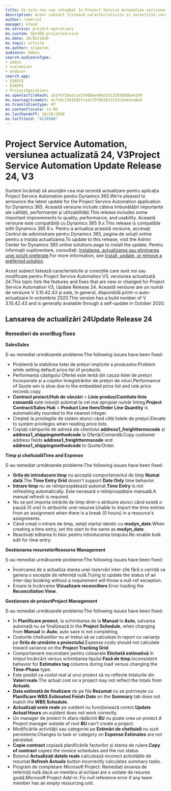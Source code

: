 ```yaml
---
title: Ce este nou sau schimbat în Project Service Automation versiunea actualizată 24, V3
description: Acest subiect listează caracteristicile și corecțiile care sunt disponibile în Project Service Automation V3, versiunea actualizată 24, V3.
author: ruhercul
manager: kfend
ms.service: project-operations
ms.custom: dyn365-projectservice
ms.date: 10/02/2020
ms.topic: article
ms.author: stsporen
audience: Admin
search.audienceType:
- admin
- customizer
- enduser
search.app:
- D365CE
- D365PS
- ProjectOperations
ms.openlocfilehash: 3a37e71be2cce259d8aed0621d13393b6bbe4199
ms.sourcegitcommit: 4cf1dc1561b92fca4175f0b3813133c5e63ce8e6
ms.translationtype: HT
ms.contentlocale: ro-RO
ms.lasthandoff: 10/28/2020
ms.locfileid: "4126588"
---
```

# <a name="project-service-automation-update-release-24-v3"></a><span data-ttu-id="dbc6d-103">Project Service Automation, versiunea actualizată 24, V3</span><span class="sxs-lookup"><span data-stu-id="dbc6d-103">Project Service Automation Update Release 24, V3</span></span>

<span data-ttu-id="dbc6d-104">Suntem încântați să anunțăm cea mai recentă actualizare pentru aplicația Project Service Automation pentru Dynamics 365.</span><span class="sxs-lookup"><span data-stu-id="dbc6d-104">We’re pleased to announce the latest update for the Project Service Automation application for Dynamics 365.</span></span> <span data-ttu-id="dbc6d-105">Această versiune include câteva îmbunătățiri importante ale calității, performanței și utilizabilității.</span><span class="sxs-lookup"><span data-stu-id="dbc6d-105">This release includes some important improvements to quality, performance, and usability.</span></span> <span data-ttu-id="dbc6d-106">Această versiune este compatibilă cu Dynamics 365 9.x.</span><span class="sxs-lookup"><span data-stu-id="dbc6d-106">This release is compatible with Dynamics 365 9.x.</span></span> <span data-ttu-id="dbc6d-107">Pentru a actualiza această versiune, accesați Centrul de administrare pentru Dynamics 365, pagina de soluții online pentru a instala actualizarea.</span><span class="sxs-lookup"><span data-stu-id="dbc6d-107">To update to this release, visit the Admin Center for Dynamics 365 online solutions page to install the update.</span></span> <span data-ttu-id="dbc6d-108">Pentru informații suplimentare, consultați: [Instalarea, actualizarea sau eliminarea unei soluții preferate](https://docs.microsoft.com/power-platform/admin/install-remove-preferred-solution).</span><span class="sxs-lookup"><span data-stu-id="dbc6d-108">For more information, see [Install, update, or remove a preferred solution](https://docs.microsoft.com/power-platform/admin/install-remove-preferred-solution).</span></span>

<span data-ttu-id="dbc6d-109">Acest subiect listează caracteristicile și corecțiile care sunt noi sau modificate pentru Project Service Automation V3, versiunea actualizată 24.</span><span class="sxs-lookup"><span data-stu-id="dbc6d-109">This topic lists the features and fixes that are new or changed for Project Service Automation V3, Update Release 24.</span></span> <span data-ttu-id="dbc6d-110">Această versiune are un număr de versiune V 3.10.42.43 și este, în general, disponibilă printr-o auto-actualizare în octombrie 2020.</span><span class="sxs-lookup"><span data-stu-id="dbc6d-110">This version has a build number of V 3.10.42.43 and is generally available through a self-update in October 2020.</span></span>

## <a name="update-release-24"></a><span data-ttu-id="dbc6d-111">Lansarea de actualizări 24</span><span class="sxs-lookup"><span data-stu-id="dbc6d-111">Update Release 24</span></span>

### <a name="bug-fixes"></a><span data-ttu-id="dbc6d-112">Remedieri de erori</span><span class="sxs-lookup"><span data-stu-id="dbc6d-112">Bug fixes</span></span>

<span data-ttu-id="dbc6d-113">**Sales**</span><span class="sxs-lookup"><span data-stu-id="dbc6d-113">**Sales**</span></span>

<span data-ttu-id="dbc6d-114">S-au remediat următoarele probleme:</span><span class="sxs-lookup"><span data-stu-id="dbc6d-114">The following issues have been fixed:</span></span>

- <span data-ttu-id="dbc6d-115">Problemă la stabilirea listei de prețuri implicite a produselor.</span><span class="sxs-lookup"><span data-stu-id="dbc6d-115">Problem while setting default price list of products.</span></span>
- <span data-ttu-id="dbc6d-116">Performanța câștigului Ofertei este lentă din cauza listei de prețuri încorporate și a copiilor înregistrărilor de prețuri de roluri.</span><span class="sxs-lookup"><span data-stu-id="dbc6d-116">Performance of Quote win is slow due to the embedded price list and role price records copy.</span></span>
- <span data-ttu-id="dbc6d-117">**Contract proiect/Hub de vânzări** > **Linie produs/Cantitate linie comandă** este rotunjit automat la cel mai apropiat număr întreg.</span><span class="sxs-lookup"><span data-stu-id="dbc6d-117">**Project Contract/Sales Hub** > **Product Line Item/Order Line Quantity** is automatically rounded to the nearest integer.</span></span>
- <span data-ttu-id="dbc6d-118">Creșteți la privilegiile de sistem atunci când citiți listele de prețuri.</span><span class="sxs-lookup"><span data-stu-id="dbc6d-118">Elevate to system privileges when reading price lists.</span></span>
- <span data-ttu-id="dbc6d-119">Copiați câmpurile de adresă ale clientului **address1_freighttermscode** și **address1_shippingmethodcode** la Ofertă/Comandă.</span><span class="sxs-lookup"><span data-stu-id="dbc6d-119">Copy customer address fields **address1_freighttermscode** and **address1_shippingmethodcode** to Quote/Order.</span></span> 


<span data-ttu-id="dbc6d-120">**Timp și cheltuială**</span><span class="sxs-lookup"><span data-stu-id="dbc6d-120">**Time and Expense**</span></span>

<span data-ttu-id="dbc6d-121">S-au remediat următoarele probleme:</span><span class="sxs-lookup"><span data-stu-id="dbc6d-121">The following issues have been fixed:</span></span>

- <span data-ttu-id="dbc6d-122">**Grila de introducere timp** nu acceptă comportamentul de timp **Numai dată**.</span><span class="sxs-lookup"><span data-stu-id="dbc6d-122">The **Time Entry Grid** doesn't support **Date Only** time behavior.</span></span>
- <span data-ttu-id="dbc6d-123">**Intrare timp** nu se reîmprospătează automat.</span><span class="sxs-lookup"><span data-stu-id="dbc6d-123">**Time Entry** is not refreshing automatically.</span></span> <span data-ttu-id="dbc6d-124">Este necesară o reîmprospătare manuală.</span><span class="sxs-lookup"><span data-stu-id="dbc6d-124">A manual refresh is required.</span></span>
- <span data-ttu-id="dbc6d-125">Nu se pot importa intrările de timp dintr-o atribuire atunci când există o pauză (0 ore) în atribuirile unei resurse.</span><span class="sxs-lookup"><span data-stu-id="dbc6d-125">Unable to import the time entries from an assignment when there is a break (0 hours) in a resource's assignments.</span></span>
- <span data-ttu-id="dbc6d-126">Când creați o intrare de timp, setați startul identic cu **msdyn_date**.</span><span class="sxs-lookup"><span data-stu-id="dbc6d-126">When creating a time entry, set the start to the same as **msdyn_date**.</span></span>
- <span data-ttu-id="dbc6d-127">Reactivați editarea în bloc pentru introducerea timpului.</span><span class="sxs-lookup"><span data-stu-id="dbc6d-127">Re-enable bulk edit for time entry.</span></span>

<span data-ttu-id="dbc6d-128">**Gestionarea resurselor**</span><span class="sxs-lookup"><span data-stu-id="dbc6d-128">**Resource Management**</span></span>

<span data-ttu-id="dbc6d-129">S-au remediat următoarele probleme:</span><span class="sxs-lookup"><span data-stu-id="dbc6d-129">The following issues have been fixed:</span></span>

- <span data-ttu-id="dbc6d-130">Încercarea de a actualiza starea unei rezervări inter-zile fără o cerință va genera o excepție de referință nulă.</span><span class="sxs-lookup"><span data-stu-id="dbc6d-130">Trying to update the status of an inter-day booking without a requirement will throw a null-ref exception.</span></span>
- <span data-ttu-id="dbc6d-131">Eroare la încărcarea **Vizualizare reconciliere**.</span><span class="sxs-lookup"><span data-stu-id="dbc6d-131">Error loading the **Reconciliation View**.</span></span>


<span data-ttu-id="dbc6d-132">**Gestionare de proiect**</span><span class="sxs-lookup"><span data-stu-id="dbc6d-132">**Project Management**</span></span>

<span data-ttu-id="dbc6d-133">S-au remediat următoarele probleme:</span><span class="sxs-lookup"><span data-stu-id="dbc6d-133">The following issues have been fixed:</span></span>

- <span data-ttu-id="dbc6d-134">În **Planificare proiect**, la schimbarea de la **Manual** la **Auto**, salvarea automată nu se finalizează.</span><span class="sxs-lookup"><span data-stu-id="dbc6d-134">In the **Project Schedule**, when changing from **Manual** to **Auto**, auto save is not completing.</span></span>
- <span data-ttu-id="dbc6d-135">Costurile cheltuielilor nu ar trebui să se calculeze în raport cu varianța pe **Grila de urmărire a proiectului**.</span><span class="sxs-lookup"><span data-stu-id="dbc6d-135">Expense costs should not calculate toward variance on the **Project Tracking Grid**.</span></span>
- <span data-ttu-id="dbc6d-136">Comportament neconstant pentru coloanele **Etichetă estimativă** în timpul încărcării versus schimbarea tipului **Fază de timp**.</span><span class="sxs-lookup"><span data-stu-id="dbc6d-136">Inconsistent behavior for **Estimates tag** columns during load versus changing the **Time-Phase** type.</span></span>
- <span data-ttu-id="dbc6d-137">Este posibil ca costul real al unui proiect să nu reflecte totalurile din **Valori reale**.</span><span class="sxs-lookup"><span data-stu-id="dbc6d-137">The actual cost on a project may not reflect the totals from **Actuals**.</span></span>
- <span data-ttu-id="dbc6d-138">**Data estimată de finalizare** de pe fila **Rezumat** nu se potrivește cu **Planificare WBS**.</span><span class="sxs-lookup"><span data-stu-id="dbc6d-138">**Estimated Finish Date** on the **Summary** tab does not match the **WBS Schedule**.</span></span>
- <span data-ttu-id="dbc6d-139">**Actualizați orele reale** pe outdent nu funcționează corect.</span><span class="sxs-lookup"><span data-stu-id="dbc6d-139">**Update Actual Hours** on outdent does not work correctly.</span></span>
- <span data-ttu-id="dbc6d-140">Un manager de proiect în afara rădăcinii **BU** nu poate crea un proiect.</span><span class="sxs-lookup"><span data-stu-id="dbc6d-140">A Project manager outside of root **BU** can't create a project.</span></span>
- <span data-ttu-id="dbc6d-141">Modificările activității sau categoriei pe **Estimări de cheltuieli** nu sunt persistente.</span><span class="sxs-lookup"><span data-stu-id="dbc6d-141">Changes to task or category on **Expense Estimates** are not persisted.</span></span>
- <span data-ttu-id="dbc6d-142">**Copie contract** copiază planificările facturilor și starea de rulare.</span><span class="sxs-lookup"><span data-stu-id="dbc6d-142">**Copy of contract** copies the invoice schedules and the run status.</span></span>
- <span data-ttu-id="dbc6d-143">Butonul **Actualizați datele reale** calculează incorect activitățile de rezumat.</span><span class="sxs-lookup"><span data-stu-id="dbc6d-143">**Refresh Actuals** button incorrectly calculates summary tasks.</span></span>
- <span data-ttu-id="dbc6d-144">Program de completare Microsoft Project: Remediați eroarea de referință nulă dacă un membru al echipei are o unitate de resurse goală.</span><span class="sxs-lookup"><span data-stu-id="dbc6d-144">Microsoft Project Add-in: Fix null reference error if any team member has an empty resourcing unit.</span></span>

